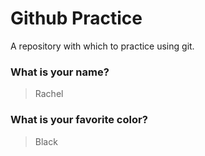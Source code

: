 # Github Practice

A repository with which to practice using git.

### What is your name?

> Rachel


### What is your favorite color?

> Black